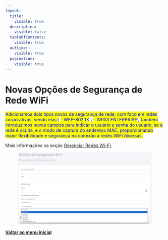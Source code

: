 ```yaml
---
layout:
  title:
    visible: true
  description:
    visible: false
  tableOfContents:
    visible: true
  outline:
    visible: true
  pagination:
    visible: true
---
```


# Novas Opções de Segurança de Rede WiFi

<mark style="color:blue;">Adicionamos dois tipos novos de segurança de rede, com foco em redes corporativas, sendo elas:</mark>\ <mark style="color:blue;">- WEP-802.1X</mark> \ <mark style="color:blue;">- WPA3 ENTERPRISE</mark>\ <mark style="color:blue;">Também introduzimos novos campos para indicar o usuário e senha do usuário, se a rede é oculta, e o modo de captura do endereço MAC, proporcionando maior flexibilidade e segurança na conexão a redes WiFi diversas.</mark>

Mais informações na seção [Gerenciar Redes Wi-Fi](../../portal/configuracoes/gerenciar-redes-wi-fi.md).

<figure><img src="../../../.gitbook/assets/image (1) (1) (1) (1) (1) (1) (1) (1) (1) (1) (1) (1) (1) (1) (1) (1) (1) (1) (1) (1) (1) (1) (1) (1) (1) (1) (1) (1) (1) (1) (1) (1) (1) (1) (1).png" alt=""><figcaption></figcaption></figure>

[**Voltar ao menu inicial**](./)
